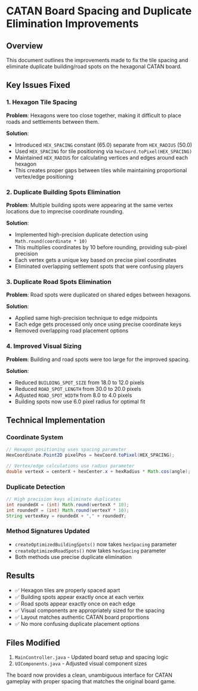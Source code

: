# CATAN Board Spacing and Duplicate Elimination Improvements

## Overview
This document outlines the improvements made to fix the tile spacing and eliminate duplicate building/road spots on the hexagonal CATAN board.

## Key Issues Fixed

### 1. Hexagon Tile Spacing
**Problem**: Hexagons were too close together, making it difficult to place roads and settlements between them.

**Solution**: 
- Introduced `HEX_SPACING` constant (65.0) separate from `HEX_RADIUS` (50.0)
- Used `HEX_SPACING` for tile positioning via `hexCoord.toPixel(HEX_SPACING)`
- Maintained `HEX_RADIUS` for calculating vertices and edges around each hexagon
- This creates proper gaps between tiles while maintaining proportional vertex/edge positioning

### 2. Duplicate Building Spots Elimination
**Problem**: Multiple building spots were appearing at the same vertex locations due to imprecise coordinate rounding.

**Solution**:
- Implemented high-precision duplicate detection using `Math.round(coordinate * 10)` 
- This multiplies coordinates by 10 before rounding, providing sub-pixel precision
- Each vertex gets a unique key based on precise pixel coordinates
- Eliminated overlapping settlement spots that were confusing players

### 3. Duplicate Road Spots Elimination  
**Problem**: Road spots were duplicated on shared edges between hexagons.

**Solution**:
- Applied same high-precision technique to edge midpoints
- Each edge gets processed only once using precise coordinate keys
- Removed overlapping road placement options

### 4. Improved Visual Sizing
**Problem**: Building and road spots were too large for the improved spacing.

**Solution**:
- Reduced `BUILDING_SPOT_SIZE` from 18.0 to 12.0 pixels
- Reduced `ROAD_SPOT_LENGTH` from 30.0 to 20.0 pixels  
- Adjusted `ROAD_SPOT_WIDTH` from 8.0 to 4.0 pixels
- Building spots now use 6.0 pixel radius for optimal fit

## Technical Implementation

### Coordinate System
```java
// Hexagon positioning uses spacing parameter
HexCoordinate.Point2D pixelPos = hexCoord.toPixel(HEX_SPACING);

// Vertex/edge calculations use radius parameter  
double vertexX = centerX + hexCenter.x + hexRadius * Math.cos(angle);
```

### Duplicate Detection
```java
// High precision keys eliminate duplicates
int roundedX = (int) Math.round(vertexX * 10);
int roundedY = (int) Math.round(vertexY * 10); 
String vertexKey = roundedX + "," + roundedY;
```

### Method Signatures Updated
- `createOptimizedBuildingSpots()` now takes `hexSpacing` parameter
- `createOptimizedRoadSpots()` now takes `hexSpacing` parameter
- Both methods use precise duplicate elimination

## Results
- ✅ Hexagon tiles are properly spaced apart
- ✅ Building spots appear exactly once at each vertex
- ✅ Road spots appear exactly once on each edge
- ✅ Visual components are appropriately sized for the spacing
- ✅ Layout matches authentic CATAN board proportions
- ✅ No more confusing duplicate placement options

## Files Modified
1. `MainController.java` - Updated board setup and spacing logic
2. `UIComponents.java` - Adjusted visual component sizes

The board now provides a clean, unambiguous interface for CATAN gameplay with proper spacing that matches the original board game.
